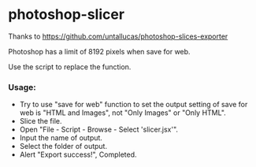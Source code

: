 # photoshop-slicer

Thanks to https://github.com/untallucas/photoshop-slices-exporter

Photoshop has a limit of 8192 pixels when save for web.

Use the script to replace the function.


### Usage:
- Try to use "save for web" function to set the output setting of save for web is "HTML and Images", not "Only Images" or "Only HTML".
- Slice the file.
- Open "File - Script - Browse - Select 'slicer.jsx'".
- Input the name of output.
- Select the folder of output.
- Alert "Export success!", Completed.
